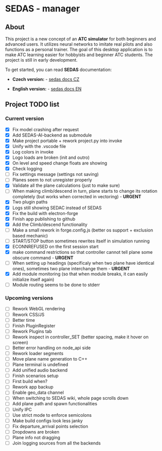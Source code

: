 # SEDAS - manager

## About

This project is a new concept of an **ATC simulator** for both beginners and advanced users. It utilizes neural networks to imitate real pilots and also functions as a personal trainer. The goal of this desktop application is to make ATC learning easier for hobbyists and beginner ATC students. The project is still in early development.

To get started, you can read **SEDAS** documentation:

- **Czech version:** - [sedas docs CZ](https://sedas-docs.readthedocs.io/cs/latest/)

- **English version:** - [sedas docs EN](https://sedas-docs.readthedocs.io/en/latest/)

## Project TODO list

### Current version

- [x] Fix model crashing after request
- [x] Add SEDAS-AI-backend as submodule
- [x] Make project portable + rework project.py into invoke
- [x] Unify with the .vscode file
- [x] Log colors in invoke
- [x] Logo loads are broken (init and outro)
- [x] On level and speed change floats are showing
- [x] Check logging
- [ ] Fix settings message (settings not saving)
- [ ] Planes seem to not unregister properly
- [x] Validate all the plane calculations (just to make sure)
- [ ] When making climb/descend in turn, plane starts to change its rotation completely (but works when corrected in vectoring) - **URGENT**
- [x] Two plugin paths
- [x] Logs still showing SEDAC instead of SEDAS
- [x] Fix the build with electron-forge
- [x] Finish app publishing to github
- [x] Add the Climb/descend functionality
- [ ] Make a small rework in forge.config.js (better os support + exclusion based mechanic)
- [ ] START/STOP button sometimes rewrites itself in simulation running
- [x] ECONNREFUSED on the first session start
- [x] make command restrictions so that controller cannot tell plane some obscure command - **URGENT**
- [ ] When setting up headings (specificaly when two plane have identical ones), sometimes two plane interchange them - **URGENT**
- [x] Add module monitoring (so that when module breaks, it can easily initialize itself again)
- [ ] Module routing seems to be done to stderr

### Upcoming versions

- [ ] Rework WebGL rendering
- [ ] Rework CSS/JS
- [ ] Better time
- [ ] Finish PluginRegister
- [ ] Rework Plugins tab
- [ ] Rework inspect in controller_SET (better spacing, make it hover on screen)
- [ ] Better error handling on node_api side
- [ ] Rework loader segments
- [ ] Move plane name generation to C++
- [ ] Plane terminal is undefined
- [ ] Add unified audio backend
- [ ] Finish scenarios setup
- [ ] First build when?
- [ ] Rework app backup
- [ ] Enable geo_data channel
- [ ] When switching to SEDAS wiki, whole page scrolls down
- [ ] Add plane path and spawn functionalities
- [ ] Unify IPC
- [ ] Use strict mode to enforce semicolons
- [ ] Make build configs look less janky
- [ ] Fix departure_arrival points selection
- [ ] Dropdowns are broken
- [ ] Plane info not dragging
- [ ] Join logging sources from all the backends
